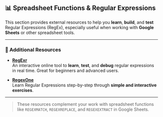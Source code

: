 ## 📊 Spreadsheet Functions & Regular Expressions

This section provides external resources to help you **learn**, **build**, and **test** Regular Expressions (RegEx), especially useful when working with **Google Sheets** or other spreadsheet tools.

---

### 🔗 Additional Resources

- [**RegExr**](https://regexr.com/)  
  An interactive online tool to **learn**, **test**, and **debug** regular expressions in real time. Great for beginners and advanced users.

- [**RegexOne**](https://regexone.com/)  
  Learn Regular Expressions step-by-step through **simple and interactive exercises**.

---

> These resources complement your work with spreadsheet functions like `REGEXMATCH`, `REGEXREPLACE`, and `REGEXEXTRACT` in Google Sheets.
